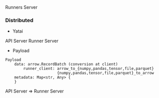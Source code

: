Runners Server

### Distributed
- Yatai

API Server     Runner Server

- Payload
```
Payload
	data: arrow.RecordBatch (conversion at client)
		runner_client: arrow_to_{numpy,pandas,tensor,file,parquet}
					   {numpy,pandas,tensor,file,parquet}_to_arrow
	metadata: Map<str, Any> {
	}
```
API Server => Runner Server
